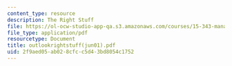```yaml
---
content_type: resource
description: The Right Stuff
file: https://ol-ocw-studio-app-qa.s3.amazonaws.com/courses/15-343-managing-transformations-in-work-organizations-and-society-spring-2002/2f9aed05ab028cfcc5d43bd8054c1752_outlookrightstuff%28jun01%29.pdf
file_type: application/pdf
resourcetype: Document
title: outlookrightstuff(jun01).pdf
uid: 2f9aed05-ab02-8cfc-c5d4-3bd8054c1752
---
```

